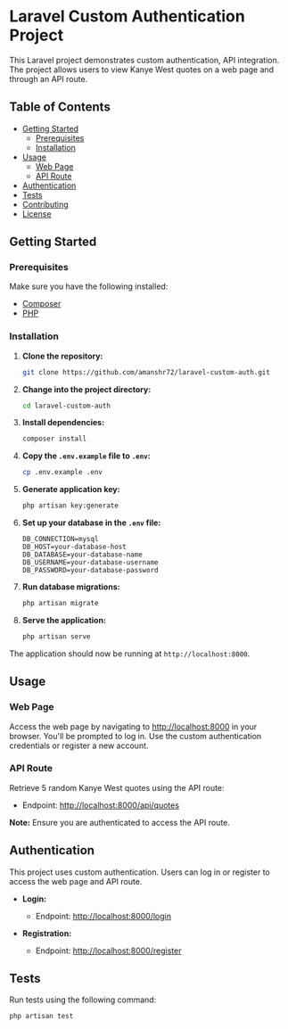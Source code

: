 # Laravel Custom Authentication Project

This Laravel project demonstrates custom authentication, API integration. The project allows users to view Kanye West quotes on a web page and through an API route.

## Table of Contents

- [Getting Started](#getting-started)
  - [Prerequisites](#prerequisites)
  - [Installation](#installation)
- [Usage](#usage)
  - [Web Page](#web-page)
  - [API Route](#api-route)
- [Authentication](#authentication)
- [Tests](#tests)
- [Contributing](#contributing)
- [License](#license)

## Getting Started

### Prerequisites

Make sure you have the following installed:

- [Composer](https://getcomposer.org/)
- [PHP](https://www.php.net/)

### Installation

1. **Clone the repository:**

    ```bash
    git clone https://github.com/amanshr72/laravel-custom-auth.git
    ```

2. **Change into the project directory:**

    ```bash
    cd laravel-custom-auth
    ```

3. **Install dependencies:**

    ```bash
    composer install
    ```

4. **Copy the `.env.example` file to `.env`:**

    ```bash
    cp .env.example .env
    ```

5. **Generate application key:**

    ```bash
    php artisan key:generate
    ```

6. **Set up your database in the `.env` file:**

    ```env
    DB_CONNECTION=mysql
    DB_HOST=your-database-host
    DB_DATABASE=your-database-name
    DB_USERNAME=your-database-username
    DB_PASSWORD=your-database-password
    ```

7. **Run database migrations:**

    ```bash
    php artisan migrate
    ```

8. **Serve the application:**

    ```bash
    php artisan serve
    ```

The application should now be running at `http://localhost:8000`.

## Usage

### Web Page

Access the web page by navigating to [http://localhost:8000](http://localhost:8000) in your browser. You'll be prompted to log in. Use the custom authentication credentials or register a new account.

### API Route

Retrieve 5 random Kanye West quotes using the API route:

- Endpoint: [http://localhost:8000/api/quotes](http://localhost:8000/api/quotes)

**Note:** Ensure you are authenticated to access the API route.

## Authentication

This project uses custom authentication. Users can log in or register to access the web page and API route.

- **Login:**
  - Endpoint: [http://localhost:8000/login](http://localhost:8000/login)

- **Registration:**
  - Endpoint: [http://localhost:8000/register](http://localhost:8000/register)

## Tests

Run tests using the following command:

```bash
php artisan test
